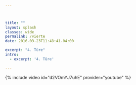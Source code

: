 ```yaml
---


    
title: ""
layout: splash
classes: wide
permalink: /vierte
date: 2016-03-23T11:48:41-04:00

excerpt: "4. Türe"
intro: 
  - excerpt: '4. Türe'

---
```


{% include video id="d2VOmYJ7uhE" provider="youtube" %}

